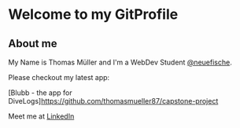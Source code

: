 # Welcome to my GitProfile
## About me
My Name is Thomas Müller and I'm a WebDev Student [@neuefische](https://www.neuefische.de/).

Please checkout my latest app:

[Blubb - the app for DiveLogs]https://github.com/thomasmueller87/capstone-project



Meet me at [LinkedIn](https://www.linkedin.com/in/thomas-m%C3%BCller-6655b6220/)






<!--
**thomasmueller87/thomasmueller87** is a ✨ _special_ ✨ repository because its `README.md` (this file) appears on your GitHub profile.

Here are some ideas to get you started:

- 🔭 I’m currently working on ...
- 🌱 I’m currently learning ...
- 👯 I’m looking to collaborate on ...
- 🤔 I’m looking for help with ...
- 💬 Ask me about ...
- 📫 How to reach me: ...
- 😄 Pronouns: ...
- ⚡ Fun fact: ...
-->
